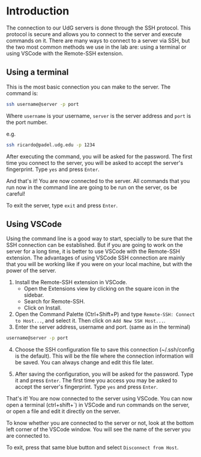 # Introduction

The connection to our UdG servers is done through the SSH protocol. This protocol is secure and allows you to connect to the server and execute commands on it.
There are many ways to connect to a server via SSH, but the two most common methods we use in the lab are: using a terminal or using VSCode with the Remote-SSH extension.

## Using a terminal
This is the most basic connection you can make to the server.
The command is:
```bash
ssh username@server -p port
```

Where `username` is your username, `server` is the server address and `port` is the port number.

e.g.
```bash
ssh ricardo@padel.udg.edu -p 1234
```

After executing the command, you will be asked for the password. The first time you connect to the server, you will be asked to accept the server's fingerprint. Type `yes` and press `Enter`.

And that's it! You are now connected to the server. All commands that you run now in the command line are going to be run on the server, os be careful!

To exit the server, type `exit` and press `Enter`.

## Using VSCode

Using the command line is a good way to start, specially to be sure that the SSH connection can be established. But if you are going to work on the server for a long time, it is better to use VSCode with the Remote-SSH extension. The advantages of using VSCode SSH connection are mainly that you will be working like if you were on your local machine, but with the power of the server.

1. Install the Remote-SSH extension in VSCode.
    - Open the Extensions view by clicking on the square icon in the sidebar.
    - Search for Remote-SSH.
    - Click on Install.
2. Open the Command Palette (Ctrl+Shift+P) and type `Remote-SSH: Connect to Host...`, and select it. Then click on `Add New SSH Host...`.
3. Enter the server address, username and port. (same as in the terminal)
```bash
username@server -p port
```
4. Choose the SSH configuration file to save this connection (~/.ssh/config is the default). This will be the file where the connection information will be saved. You can always change and edit this file later.

5. After saving the configuration, you will be asked for the password. Type it and press `Enter`. The first time you access you may be asked to accept the server's fingerprint. Type `yes` and press `Enter`.

That's it! You are now connected to the server using VSCode. You can now open a terminal (ctrl+shift+`) in VSCode and run commands on the server, or open a file and edit it directly on the server.

To know whether you are connected to the server or not, look at the bottom left corner of the VSCode window. You will see the name of the server you are connected to.

To exit, press that same blue button and select `Disconnect from Host`.